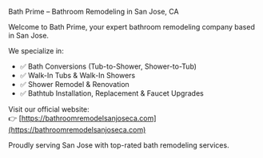 Bath Prime – Bathroom Remodeling in San Jose, CA

Welcome to Bath Prime, your expert bathroom remodeling company based in San Jose.

We specialize in:
- ✅ Bath Conversions (Tub-to-Shower, Shower-to-Tub)
- ✅ Walk-In Tubs & Walk-In Showers
- ✅ Shower Remodel & Renovation
- ✅ Bathtub Installation, Replacement & Faucet Upgrades

Visit our official website:  
👉 [https://bathroomremodelsanjoseca.com](https://bathroomremodelsanjoseca.com)

Proudly serving San Jose with top-rated bath remodeling services.

